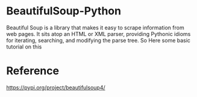 # BeautifulSoup-Python
Beautiful Soup is a library that makes it easy to scrape information from web pages. It sits atop an HTML or XML parser, providing Pythonic idioms for iterating, searching, and modifying the parse tree. So Here some basic tutorial on this

# Reference
https://pypi.org/project/beautifulsoup4/
